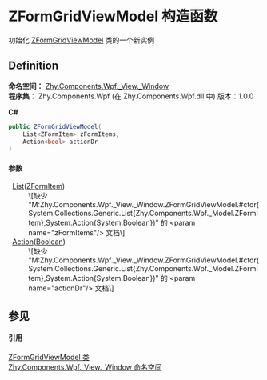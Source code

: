 # ZFormGridViewModel 构造函数


初始化 <a href="cebb6e7f-7c53-4a0e-ca96-f10e4efa3202">ZFormGridViewModel</a> 类的一个新实例



## Definition
**命名空间：** <a href="fd5c48a9-042c-a75c-073c-5374ee14f493">Zhy.Components.Wpf._View._Window</a>  
**程序集：** Zhy.Components.Wpf (在 Zhy.Components.Wpf.dll 中) 版本：1.0.0

**C#**
``` C#
public ZFormGridViewModel(
	List<ZFormItem> zFormItems,
	Action<bool> actionDr
)
```



#### 参数
<dl><dt>  <a href="https://learn.microsoft.com/dotnet/api/system.collections.generic.list-1" target="_blank" rel="noopener noreferrer">List</a>(<a href="b506ba4f-c8af-c6d5-d2db-ccd5937e5c18">ZFormItem</a>)</dt><dd>\[缺少 "M:Zhy.Components.Wpf._View._Window.ZFormGridViewModel.#ctor(System.Collections.Generic.List{Zhy.Components.Wpf._Model.ZFormItem},System.Action{System.Boolean})" 的 &lt;param name="zFormItems"/&gt; 文档\]</dd><dt>  <a href="https://learn.microsoft.com/dotnet/api/system.action-1" target="_blank" rel="noopener noreferrer">Action</a>(<a href="https://learn.microsoft.com/dotnet/api/system.boolean" target="_blank" rel="noopener noreferrer">Boolean</a>)</dt><dd>\[缺少 "M:Zhy.Components.Wpf._View._Window.ZFormGridViewModel.#ctor(System.Collections.Generic.List{Zhy.Components.Wpf._Model.ZFormItem},System.Action{System.Boolean})" 的 &lt;param name="actionDr"/&gt; 文档\]</dd></dl>

## 参见


#### 引用
<a href="cebb6e7f-7c53-4a0e-ca96-f10e4efa3202">ZFormGridViewModel 类</a>  
<a href="fd5c48a9-042c-a75c-073c-5374ee14f493">Zhy.Components.Wpf._View._Window 命名空间</a>  
